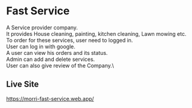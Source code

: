 # Fast Service

A Service provider company.\
It provides House cleaning, painting, kitchen cleaning, Lawn mowing etc.\
To order for these services, user need to logged in.\
User can log in with google.\
A user can view his orders and its status.\
Admin can add and delete services.\
User can also give review of the Company.\

## Live Site

https://morri-fast-service.web.app/
